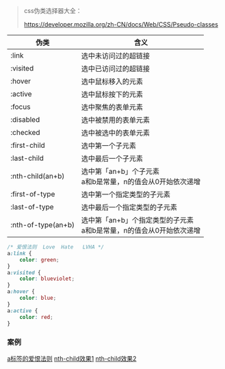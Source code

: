 > css伪类选择器大全：
>
> https://developer.mozilla.org/zh-CN/docs/Web/CSS/Pseudo-classes

| 伪类               | 含义                                                         |
| ------------------ | ------------------------------------------------------------ |
| :link              | 选中未访问过的超链接                                         |
| :visited           | 选中已访问过的超链接                                         |
| :hover             | 选中鼠标移入的元素                                           |
| :active            | 选中鼠标按下的元素                                           |
| :focus             | 选中聚焦的表单元素                                           |
| :disabled          | 选中被禁用的表单元素                                         |
| :checked           | 选中被选中的表单元素                                         |
| :first-child       | 选中第一个子元素                                             |
| :last-child        | 选中最后一个子元素                                           |
| :nth-child(an+b)   | 选中第「an+b」个子元素<br />a和b是常量，n的值会从0开始依次递增 |
| :first-of-type     | 选中第一个指定类型的子元素                                   |
| :last-of-type      | 选中最后一个指定类型的子元素                                 |
| :nth-of-type(an+b) | 选中第「an+b」个指定类型的子元素<br />a和b是常量，n的值会从0开始依次递增 |

```css
/* 爱恨法则  Love  Hate   LVHA */
a:link {
    color: green;
}
a:visited {
    color: blueviolet;
}
a:hover {
    color: blue;
}
a:active {
    color: red;
}
```

### 案例
[a标签的爱恨法则](https://github.com/forclh/html-css-examples/blob/main/a%E6%A0%87%E7%AD%BE%E7%9A%84%E7%88%B1%E6%81%A8%E6%B3%95%E5%88%99/a%E6%A0%87%E7%AD%BE%E7%9A%84%E7%88%B1%E6%81%A8%E5%8F%91%E5%B1%95.png)
[nth-child效果1](https://github.com/forclh/html-css-examples/blob/main/nth-child%E6%95%88%E6%9E%9C1/nth-child%E6%95%88%E6%9E%9C1.png)
[nth-child效果2](https://github.com/forclh/html-css-examples/blob/main/nth-child%E6%95%88%E6%9E%9C2/nth-child%E6%95%88%E6%9E%9C2.png)
